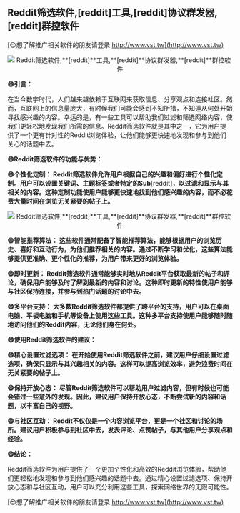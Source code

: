 ## **Reddit筛选软件,**[reddit]**工具,**[reddit]**协议群发器,**[reddit]**群控软件**

[😍想了解推广相关软件的朋友请登录 http://www.vst.tw](http://www.vst.tw)

 <center><img src="https://vst.tw/MP4/tuiguang/png/7.png" alt="Reddit筛选软件,**[reddit]**工具,**[reddit]**协议群发器,**[reddit]**群控软件"></center>

**😄引言：**

在当今数字时代，人们越来越依赖于互联网来获取信息、分享观点和连接社区。然而，互联网上的信息量庞大，有时候我们可能会感到不知所措，不知道从何处开始寻找感兴趣的内容。幸运的是，有一些工具可以帮助我们过滤和筛选网络内容，使我们更轻松地发现我们所需的信息。Reddit筛选软件就是其中之一，它为用户提供了一个更有针对性的Reddit浏览体验，让他们能够更快速地发现和参与到他们关心的话题中去。

**😄Reddit筛选软件的功能与优势：**

**😄个性化定制： Reddit筛选软件允许用户根据自己的兴趣和偏好进行个性化定制。用户可以设置关键词、主题标签或者特定的Sub**[reddit]**，以过滤和显示与其相关的内容。这种定制功能使用户能够更快速地找到他们感兴趣的内容，而不必花费大量时间在浏览无关紧要的帖子上。**

 <center><img src="https://vst.tw/MP4/tuiguang/png/5.png" alt="Reddit筛选软件,**[reddit]**工具,**[reddit]**协议群发器,**[reddit]**群控软件"></center>

**😄智能推荐算法： 这些软件通常配备了智能推荐算法，能够根据用户的浏览历史、喜好和互动行为，为他们推荐相关的内容。通过不断学习和优化，这些算法能够提供更准确、更个性化的推荐，为用户带来更好的浏览体验。**

**😄即时更新： Reddit筛选软件通常能够实时地从Reddit平台获取最新的帖子和评论，确保用户能够及时了解到最新的内容和讨论。这种即时更新的特性使用户能够与社区保持连接，并参与到热门话题的讨论中去。**

**😄多平台支持： 大多数Reddit筛选软件都提供了跨平台的支持，用户可以在桌面电脑、平板电脑和手机等设备上使用这些工具。这种多平台支持使用户能够随时随地访问他们的Reddit内容，无论他们身在何处。**

**😄使用Reddit筛选软件的建议：**

**😄精心设置过滤选项： 在开始使用Reddit筛选软件之前，建议用户仔细设置过滤选项，确保只显示与其兴趣相关的内容。这样可以提高浏览效率，避免浪费时间在无关紧要的帖子上。**

**😄保持开放心态： 尽管Reddit筛选软件可以帮助用户过滤内容，但有时候也可能会错过一些意外的发现。因此，建议用户保持开放心态，不断尝试新的内容和话题，以丰富自己的视野。**

**😄与社区互动： Reddit不仅仅是一个内容浏览平台，更是一个社区和讨论的场所。建议用户积极参与到社区中去，发表评论、点赞帖子，与其他用户分享观点和经验。**

**😄结论：**

Reddit筛选软件为用户提供了一个更加个性化和高效的Reddit浏览体验，帮助他们更轻松地发现和参与到他们感兴趣的话题中去。通过精心设置过滤选项、保持开放心态和与社区互动，用户可以充分利用这些工具，探索网络世界的无限可能性。

[😍想了解推广相关软件的朋友请登录 http://www.vst.tw](http://www.vst.tw)



